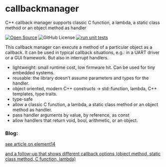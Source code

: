 # callbackmanager
C++ callback manager supports classic C function, a lambda, a static class method or an object method as handler

[![Open Source](https://badges.frapsoft.com/os/v1/open-source.svg?v=103)](https://opensource.org/)
![GitHub License](https://img.shields.io/github/license/jancumps/callbackmanager?label=licence)
[![run unit tests](https://github.com/jancumps/callbackmanager/actions/workflows/test.yml/badge.svg)](https://github.com/jancumps/callbackmanager/actions/workflows/test.yml)

This callback manager can execute a method of a particular object as a callback. 
It can be used in typical callback situations, e.g.: in a UART driver or a GUI framework. But also in interrupt handlers.

- lightweight: small runtime cost, low firmware hit. Can be used for tiny embedded systems.
- reusable: the library doesn't assume parameters and types for the handler.
- object oriented, modern C++ constructs -> std::function, lambda, C++ templates, type traits.
- type-safe
- allow a classic C function, a lambda, a static class method or an object method as handler. 
- pass handler arguments by value, by reference, as const
- allow handlers that return void, bool, arithmetic, or an object.

### Blog:

[see article on element14](https://community.element14.com/products/devtools/software/f/forum/54719/c-callbacks-and-templates)  

[and a follow-up that shows different callback options (object method, static class method, C function, lambda)](https://community.element14.com/products/devtools/software/f/forum/54721/c-callbacks-and-templates-make-the-callback-class-call-an-object-member-a-static-member-a-c-function-and-a-pure-lambda-function)  
